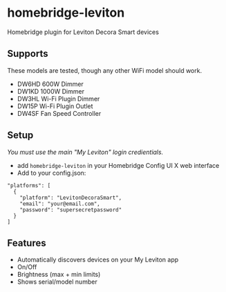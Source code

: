 
# homebridge-leviton
Homebridge plugin for Leviton Decora Smart devices

## Supports
These models are tested, though any other WiFi model should work.
- DW6HD 600W Dimmer
- DW1KD 1000W Dimmer
- DW3HL Wi-Fi Plugin Dimmer 
- DW15P Wi-Fi Plugin Outlet
- DW4SF Fan Speed Controller

## Setup
*You must use the main "My Leviton" login credientials.*
- add `homebridge-leviton` in your Homebridge Config UI X web interface
- Add to your config.json: 

```
"platforms": [
  {
    "platform": "LevitonDecoraSmart",
    "email": "your@email.com",
    "password": "supersecretpassword"
  }
]
```

## Features
- Automatically discovers devices on your My Leviton app
- On/Off
- Brightness (max + min limits)
- Shows serial/model number
